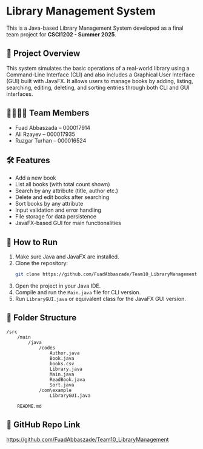 # Library Management System

This is a Java-based Library Management System developed as a final team project for **CSCI1202 - Summer 2025**.

## 📘 Project Overview
This system simulates the basic operations of a real-world library using a Command-Line Interface (CLI) and also includes a Graphical User Interface (GUI) built with JavaFX. It allows users to manage books by adding, listing, searching, editing, deleting, and sorting entries through both CLI and GUI interfaces.

## 👨‍👩‍👧‍👦 Team Members
- Fuad Abbaszada – 000017914
- Ali Rzayev – 000017935
- Ruzgar Turhan – 000016524

## 🛠 Features
- Add a new book
- List all books (with total count shown)
- Search by any attribute (title, author etc.)
- Delete and edit books after searching
- Sort books by any attribute
- Input validation and error handling
- File storage for data persistence
- JavaFX-based GUI for main functionalities

## 🚀 How to Run
1. Make sure Java and JavaFX are installed.
2. Clone the repository:
   ```bash
   git clone https://github.com/FuadAbbaszade/Team10_LibraryManagement
   ```
3. Open the project in your Java IDE.
4. Compile and run the `Main.java` file for CLI version.
5. Run `LibraryGUI.java` or equivalent class for the JavaFX GUI version.

## 📂 Folder Structure
```
/src
    /main
        /java
            /codes
                Author.java
                Book.java
                books.csv
                Library.java
                Main.java
                ReadBook.java
                Sort.java
            /com\example
                LibraryGUI.java
   
    README.md
```

## 🔗 GitHub Repo Link
https://github.com/FuadAbbaszade/Team10_LibraryManagement